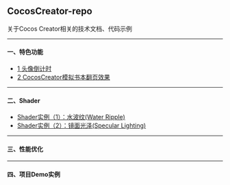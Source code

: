 ## CocosCreator-repo

关于Cocos Creator相关的技术文档、代码示例

----
#### 一、特色功能

- [1 头像倒计时](./doc/part_1/1_头像倒计时.md)
- [2 CocosCreator模拟书本翻页效果](./doc/part_1/2_CocosCreator模拟书本翻页效果.md)

----
#### 二、Shader

- [Shader实例（1）：水波纹(Water Ripple)](./doc/part_2/Shader实例（1）：水波纹.md)
- [Shader实例（2）：镜面光泽(Specular Lighting)](./doc/part_2/Shader实例（2）：镜面光泽.md)

----
#### 三、性能优化

----
#### 四、项目Demo实例
